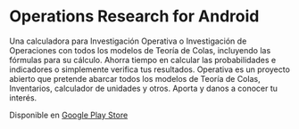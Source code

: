 Operations Research for Android
===============================

Una calculadora para Investigación Operativa o Investigación de Operaciones con todos los modelos de Teoría de Colas, incluyendo las fórmulas para su cálculo. Ahorra tiempo en calcular las probabilidades e indicadores o simplemente verifica tus resultados.
Operativa es un proyecto abierto que pretende abarcar todos los modelos de Teoría de Colas, Inventarios, calculador de unidades y otros. Aporta y danos a conocer tu interés.

Disponible en [Google Play Store](https://play.google.com/store/apps/details?id=com.danyalvarez.operationsresearch)
